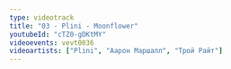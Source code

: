 ```yaml
---
type: videotrack
title: "03 - Plini - Moonflower"
youtubeId: "cTZ0-gDKtMY"
videoevents: vevt0036
videoartists: ["Plini", "Аарон Маршалл", "Трой Райт"]
---
```

